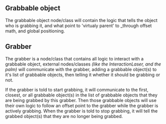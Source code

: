 
## Grabbable object

The grabbable object node/class will contain the logic that tells the object who is grabbing it, and what point to 'virtualy parent' to _through offset math, and global positioning.

## Grabber

The grabber is a node/class that contains all logic to interact with a grabbable object, external nodes/classes _(like the InteractionLaser, and the palm)_ will communicate with the grabber, adding a grabbable object(s) to it's list of grabbable objects, then telling it whether it should be grabbing or not.

If the grabber is told to start grabbing, it will communicate to the first, closest, or all grabbable object(s) in the list of grabbable objects that they are being grabbed by this grabber. Then those grabbable objects will use their own logic to follow an offset point to the grabber while the grabber is actively grabbing. When the grabber is told to stop grabbing, it will tell the grabbed object(s) that they are no longer being grabbed.
